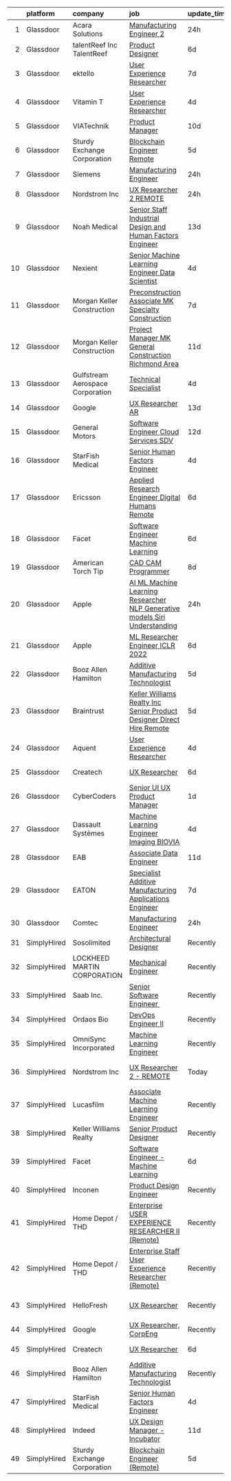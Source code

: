 

|    | platform    | company                          | job                                                                                                                                                                                                                                                                                                                                                                                                                                                                                                                                                                                                                                                                                                                                                                                                                                                                                                                                                                                                                                                                                                                                                                                                                                                                                                                                                              | update_time   | location                   |
|---:|:------------|:---------------------------------|:-----------------------------------------------------------------------------------------------------------------------------------------------------------------------------------------------------------------------------------------------------------------------------------------------------------------------------------------------------------------------------------------------------------------------------------------------------------------------------------------------------------------------------------------------------------------------------------------------------------------------------------------------------------------------------------------------------------------------------------------------------------------------------------------------------------------------------------------------------------------------------------------------------------------------------------------------------------------------------------------------------------------------------------------------------------------------------------------------------------------------------------------------------------------------------------------------------------------------------------------------------------------------------------------------------------------------------------------------------------------|:--------------|:---------------------------|
|  1 | Glassdoor   | Acara Solutions                  | [Manufacturing Engineer 2](https://www.glassdoor.com/partner/jobListing.htm?pos=108&ao=1110586&s=58&guid=000001818a2b626fa90788bd929de66d&src=GD_JOB_AD&t=SR&vt=w&ea=1&cs=1_e12a12c4&cb=1655880508405&jobListingId=1007955465292&cpc=F4EED0218A761C36&jrtk=3-0-1g652mokr2dur001-1g652mol9i4nf800-d82b20c6402084ef--6NYlbfkN0BQuJXpfawXtfhwzLerQhC04iCxGrelUvn_xttDeop7CIeEANK_iNQM_eYcp-YJWEg5Sj7oo5vbh2lI7jn0WF1eYk1kXNgQs6fqoQn0pImyKIkB2DFekpoVVLPrB3lwzAt7EcCkpRB4LawAzqLYmhUzNT2ZqRSKaUpjCiGsnvFNSs_DhP5uXpmkck0wk5XeiO4ZapV3rrs2LCCaltE087C3WRd_6q1ao9XteasRlDyQqibpjQc1NkrF57Q5bdeB6dNhOURECiv4s8Elo-dl-8CFzCzqQ2Eiy6yN1xiBotA9NJn8qev2tsHylKe6IQvjaPczXtp8kaqdG-5ORvmI6xzAc8Rhdep0oMAHCYzpvsnX5zX00OFvuXYFE7Nx34fGCdNwQuN7SeMMP8ONxFoeU98xcd9H_f8oYP31O3w2usQdb2NXq3UNyCQXTEZuZ_AzqD8rysXKOLDYA7IyQt6_NCsXiNGsk6EnRE_NlunaB4Rj8FgPzxAhE3OAs4E7FUvZw28vtGoJ-tcf_hPuBYpP_PS9boEJi9kOo_a86yFRFp9_LFlbCZHoEwSGYyTFFYgW2kVimexFUMK4Jh-6rR_OQ5dPKP-qPpqEiyxJZB_vBdTXzXPJoDPyMThEORyJAGsMGmoPikhxI4sVLBK6QVWEDgrZFKm_mcJy-ostYHzjh3R2sBOaXL5djhz60f5ZkAIKvnom2qmK5bAwOLYRTuuGmWfI21Jbch4BN1MTd9H9Vurp0w%3D%3D)                                                                                                                                                                                                                                                  | 24h           | Painted Post, NY           |
|  2 | Glassdoor   | talentReef  Inc    TalentReef    | [Product Designer](https://www.glassdoor.com/partner/jobListing.htm?pos=130&ao=1136043&s=58&guid=000001818a2b626fa90788bd929de66d&src=GD_JOB_AD&t=SR&vt=w&ea=1&cs=1_414b549e&cb=1655880508407&jobListingId=1007942333539&jrtk=3-0-1g652mokr2dur001-1g652mol9i4nf800-b1d65d1e23e1d5ef-)                                                                                                                                                                                                                                                                                                                                                                                                                                                                                                                                                                                                                                                                                                                                                                                                                                                                                                                                                                                                                                                                           | 6d            | Denver, CO                 |
|  3 | Glassdoor   | ektello                          | [User Experience Researcher](https://www.glassdoor.com/partner/jobListing.htm?pos=104&ao=1110586&s=58&guid=000001818a2b626fa90788bd929de66d&src=GD_JOB_AD&t=SR&vt=w&ea=1&cs=1_da0564d7&cb=1655880508404&jobListingId=1007939618815&cpc=444700D72F2ECBCE&jrtk=3-0-1g652mokr2dur001-1g652mol9i4nf800-915ffd92501460ca--6NYlbfkN0CLjQmfy67UqlWxJvyH5uxFrQGBFL1cdeZdgq-fUlKTljvii19VO40o9hODfeR06z4R3gKYeA12dSiTX4yFC_llT-SHO-vTVqwBvTr0TUeQ7sqQLmharss2OEzlzSIVsfsJmAiheDQVb3SGwk3mUzb-JDtsyTgnc840NTm9Xfdo-DwM4oPtxPVfXtd_PHWKQmfYZerLTdTk5gdw_LpcgxeLbMZ-HvU0XvDXjagyY9DCZYuJyhqAbX0ZCJ_gA1ztriviogFhFy3TL2KqKZaoEZ72DEDNhgKkW2joYsSxkyHVTlyG8IKJ2ceSwzVbl5NhA0Ox9rXu7871WGyX52Pbus9jMKkD0vlYeQ6fikomS9L_T2Q-CjHAeN6qhDrHDRJR0DfvfbAigQcHcdVGOLQbQMWj-WMHFh8C51zYCODvfHh-8lgHWg4VUXVohGZD9anfCE6dRGScZuTkCq-Q0EnO04ZygDaEWL06sFYUW3N0EKlkYu4xhn_cNihT-NFe-U7G8J4kq3pBBYKsJ7bhShhXEKUR)                                                                                                                                                                                                                                                                                                                                                                                                                                                                            | 7d            | Washington, DC             |
|  4 | Glassdoor   | Vitamin T                        | [User Experience Researcher](https://www.glassdoor.com/partner/jobListing.htm?pos=107&ao=1110586&s=58&guid=000001818a2b626fa90788bd929de66d&src=GD_JOB_AD&t=SR&vt=w&cs=1_dd6d7305&cb=1655880508404&jobListingId=1007947510415&cpc=A65DF3A704A48F9B&jrtk=3-0-1g652mokr2dur001-1g652mol9i4nf800-8ffb010d9d7ec4b0--6NYlbfkN0DMrcEu7yrtATojKJA7cEzGQ3FdRGWLh0CZQInL4ECGI6k5tN82kdM0OKoro5eXmjok1pY9WiCtPF0dukI9Fmem5Cq8y8v3Sld1jHAuQrnJsSg_8y4heX17j9R_wXSf16JunJqD7QV3ZczRzo7izK4pN-WqcA9hzaZ1XSgu-eucJjsOp74YhlLEXzy8N8gOyFWcdPccSQ0vJzrzacBsioIHGeTrRFL5WcXztLFX6vZcTZjmy9-EbCq2rhC89xOCoHIL0znutAtmJmaC2T2HbfRv8uC8jd3qxvlTOP2XXWE5Mj6Sk9tpiDIqcygcT1A_v2sFh8KARRpTzd8_8YnZVS_k143cu176MSc2nj1RzQu5UlqHmMm4Ve0kd1yi6IcLwarazjRDXdU0vAaB583esBe1EwHWkOKPCTXYY0R7ITeWqpfQ0flVYCr0DWs1IWMApdzLf9uVYuilWJMBVBIR_QK1eRqiAdkSP0g%3D)                                                                                                                                                                                                                                                                                                                                                                                                                                                                                                                                   | 4d            | Remote                     |
|  5 | Glassdoor   | VIATechnik                       | [Product Manager](https://www.glassdoor.com/partner/jobListing.htm?pos=126&ao=1136043&s=58&guid=000001818a2b626fa90788bd929de66d&src=GD_JOB_AD&t=SR&vt=w&ea=1&cs=1_a258dd57&cb=1655880508407&jobListingId=1007932911116&jrtk=3-0-1g652mokr2dur001-1g652mol9i4nf800-974e2d2821f951fa-)                                                                                                                                                                                                                                                                                                                                                                                                                                                                                                                                                                                                                                                                                                                                                                                                                                                                                                                                                                                                                                                                            | 10d           | Denver, CO                 |
|  6 | Glassdoor   | Sturdy Exchange Corporation      | [Blockchain Engineer  Remote ](https://www.glassdoor.com/partner/jobListing.htm?pos=117&ao=1136043&s=58&guid=000001818a2b626fa90788bd929de66d&src=GD_JOB_AD&t=SR&vt=w&ea=1&cs=1_672bd6b1&cb=1655880508406&jobListingId=1007945004698&jrtk=3-0-1g652mokr2dur001-1g652mol9i4nf800-cfbd5654e5418373-)                                                                                                                                                                                                                                                                                                                                                                                                                                                                                                                                                                                                                                                                                                                                                                                                                                                                                                                                                                                                                                                               | 5d            | Remote                     |
|  7 | Glassdoor   | Siemens                          | [Manufacturing Engineer](https://www.glassdoor.com/partner/jobListing.htm?pos=120&ao=1136043&s=58&guid=000001818a2b626fa90788bd929de66d&src=GD_JOB_AD&t=SR&vt=w&ea=1&cs=1_28c8d768&cb=1655880508406&jobListingId=1007954823403&jrtk=3-0-1g652mokr2dur001-1g652mol9i4nf800-c37ba409c5cdbfd9-)                                                                                                                                                                                                                                                                                                                                                                                                                                                                                                                                                                                                                                                                                                                                                                                                                                                                                                                                                                                                                                                                     | 24h           | Painted Post, NY           |
|  8 | Glassdoor   | Nordstrom Inc                    | [UX Researcher 2   REMOTE](https://www.glassdoor.com/partner/jobListing.htm?pos=113&ao=1136043&s=58&guid=000001818a2b626fa90788bd929de66d&src=GD_JOB_AD&t=SR&vt=w&cs=1_2b26664f&cb=1655880508405&jobListingId=1007954513235&jrtk=3-0-1g652mokr2dur001-1g652mol9i4nf800-207b47fc880934c0-)                                                                                                                                                                                                                                                                                                                                                                                                                                                                                                                                                                                                                                                                                                                                                                                                                                                                                                                                                                                                                                                                        | 24h           | Atlanta, GA                |
|  9 | Glassdoor   | Noah Medical                     | [ Senior Staff  Industrial Design and Human Factors Engineer](https://www.glassdoor.com/partner/jobListing.htm?pos=123&ao=1136043&s=58&guid=000001818a2b626fa90788bd929de66d&src=GD_JOB_AD&t=SR&vt=w&ea=1&cs=1_92299be8&cb=1655880508407&jobListingId=1007927015364&jrtk=3-0-1g652mokr2dur001-1g652mol9i4nf800-f45e755083c7d18f-)                                                                                                                                                                                                                                                                                                                                                                                                                                                                                                                                                                                                                                                                                                                                                                                                                                                                                                                                                                                                                                | 13d           | San Carlos, CA             |
| 10 | Glassdoor   | Nexient                          | [Senior Machine Learning Engineer Data Scientist](https://www.glassdoor.com/partner/jobListing.htm?pos=129&ao=1136043&s=58&guid=000001818a2b626fa90788bd929de66d&src=GD_JOB_AD&t=SR&vt=w&cs=1_c8259c27&cb=1655880508407&jobListingId=1007947721670&jrtk=3-0-1g652mokr2dur001-1g652mol9i4nf800-2b5fb07f70042bbd-)                                                                                                                                                                                                                                                                                                                                                                                                                                                                                                                                                                                                                                                                                                                                                                                                                                                                                                                                                                                                                                                 | 4d            | Ann Arbor, MI              |
| 11 | Glassdoor   | Morgan Keller Construction       | [Preconstruction Associate   MK Specialty Construction](https://www.glassdoor.com/partner/jobListing.htm?pos=105&ao=1110586&s=58&guid=000001818a2b626fa90788bd929de66d&src=GD_JOB_AD&t=SR&vt=w&cs=1_cf211dba&cb=1655880508404&jobListingId=1007938875647&cpc=BCC169F53084E245&jrtk=3-0-1g652mokr2dur001-1g652mol9i4nf800-ae903719bcb418e4--6NYlbfkN0D0ff9e8Lfwlpl5zGbQmpn59AL71QmFd7VKOAnfyjZzp5sdngV8WPgYe0dov1m7Y2maibeqyK0toFWk41MUv9C7dlpzX2w3vd6070JNuIkO5hxGLH42ZHvSdxFZE4x0iYYKkx_hodBwHwYMTIJUR7HF5pXEQH4lVVeHpa26QTCTc3ZLjnLwQScl08LHBZcfv5fTYIs1hdin9R9G7-Ti0ltj_ep8eTJA_xDXHez9rcuwlhUhhpw03CmhMkzn1vv_c66guBWOqz9-P4PSZqepVEO4_kb4TnSIneC7o-CSnxsq0wUEzz0MDAEl0eW_ZADbjnw_2qzh2wpr8t11FA_-k8yu2BS5VKxGNEFe8untOSjejhrTy5IhOrtnHhB-Cf9AsUskAuhuqsaiMbmDGw0jhDSYj125WjI2Ai7znEq-vKGHMHXSRYfRR6G7chbI9N4fl1mrUEErA6sOlk2JKrBIeewH21qSzKjKF4A%3D)                                                                                                                                                                                                                                                                                                                                                                                                                                                                                                        | 7d            | Frederick, MD              |
| 12 | Glassdoor   | Morgan Keller Construction       | [Project Manager   MK General Construction Richmond Area](https://www.glassdoor.com/partner/jobListing.htm?pos=110&ao=1110586&s=58&guid=000001818a2b626fa90788bd929de66d&src=GD_JOB_AD&t=SR&vt=w&cs=1_2bccbc19&cb=1655880508405&jobListingId=1007931770497&cpc=444700D72F2ECBCE&jrtk=3-0-1g652mokr2dur001-1g652mol9i4nf800-ed4601011fdb1d40--6NYlbfkN0D0ff9e8Lfwlpl5zGbQmpn59AL71QmFd7VKOAnfyjZzp5sdngV8WPgYe0dov1m7Y2nUj_T0Uk68gEiBBp9Y4mQjHNV-oFJFNjLXPRAccWxPGrkL-nj3GN-3hSb0I8ge-EZER_nxpOXuMHxF2SB6XMLoVJAPzEotXfmprCFlHDlq2w2Qxv8GOAURXB0nCN9g9S7um2obs492ojIBfilZGHRIZ_nji6NI4dsNL1_msB6KDOwxlj3yjK4YqnPDtAmKvquRaB7hvADcvczu58es2p1lnBiCNIrctxJ0U_yEubAltg8AoKh2RL3VfVBPLGsbgmvLTW_xpe94p_mPA-SR4PgKpKRjmqNTyzbm7N8cps1aDO32q2HVRcHEOFt37dW0y2zW4pVrmoSXrjL2YRdQX0Txj77qGoYgyF8Lnmh86Y1rgOpHjHrHv8itTBXoEAjlXtPx09Vnl3fHQ6tqBMC1WGKoGGlhj8toPE8%3D)                                                                                                                                                                                                                                                                                                                                                                                                                                                                                                      | 11d           | Richmond, VA               |
| 13 | Glassdoor   | Gulfstream Aerospace Corporation | [Technical Specialist](https://www.glassdoor.com/partner/jobListing.htm?pos=128&ao=1136043&s=58&guid=000001818a2b626fa90788bd929de66d&src=GD_JOB_AD&t=SR&vt=w&cs=1_ebcd1bd6&cb=1655880508407&jobListingId=1007947829400&jrtk=3-0-1g652mokr2dur001-1g652mol9i4nf800-dee2ee7a71938f81-)                                                                                                                                                                                                                                                                                                                                                                                                                                                                                                                                                                                                                                                                                                                                                                                                                                                                                                                                                                                                                                                                            | 4d            | Savannah, GA               |
| 14 | Glassdoor   | Google                           | [UX Researcher  AR](https://www.glassdoor.com/partner/jobListing.htm?pos=118&ao=1136043&s=58&guid=000001818a2b626fa90788bd929de66d&src=GD_JOB_AD&t=SR&vt=w&cs=1_d9691338&cb=1655880508406&jobListingId=1007926549078&jrtk=3-0-1g652mokr2dur001-1g652mol9i4nf800-d861bfc41e3b8d5e-)                                                                                                                                                                                                                                                                                                                                                                                                                                                                                                                                                                                                                                                                                                                                                                                                                                                                                                                                                                                                                                                                               | 13d           | Mountain View, CA          |
| 15 | Glassdoor   | General Motors                   | [Software Engineer   Cloud Services   SDV](https://www.glassdoor.com/partner/jobListing.htm?pos=121&ao=1136043&s=58&guid=000001818a2b626fa90788bd929de66d&src=GD_JOB_AD&t=SR&vt=w&cs=1_18787c45&cb=1655880508406&jobListingId=1007929725565&jrtk=3-0-1g652mokr2dur001-1g652mol9i4nf800-0e60e9ebb68baf8e-)                                                                                                                                                                                                                                                                                                                                                                                                                                                                                                                                                                                                                                                                                                                                                                                                                                                                                                                                                                                                                                                        | 12d           | Warren, MI                 |
| 16 | Glassdoor   | StarFish Medical                 | [Senior Human Factors Engineer](https://www.glassdoor.com/partner/jobListing.htm?pos=101&ao=1110586&s=58&guid=000001818a2b626fa90788bd929de66d&src=GD_JOB_AD&t=SR&vt=w&ea=1&cs=1_23bbcb71&cb=1655880508404&jobListingId=1007947593548&cpc=CA5E2B5B7F82281C&jrtk=3-0-1g652mokr2dur001-1g652mol9i4nf800-51d1454c51ac7034--6NYlbfkN0CAdXnJhLRgWBsuExhIYXQMhJfl_VVtkw5o-koTEp4Qll_CnSIqCnme2axbprBxIg-aSaui7fGQc09sk58FojsrrSfreiDAbs1W6Nh8GSy8EJLZxu56qqoud9Cr5PJojenUgVv0KZg-LU34_wkhUuFChN_4yQ9NV1YFgdldMkkmU6c9cNZQjIjneQeYhyukVFr50tifl-IbyjufEIrUXlfzB5N5g-gjmVZC9ASLlg2oLb0OgkyMgfj3k9dhaeWl7tICkgcvivbgLImtorlV4w79-Kjd4-be0-_8sycNDYDJ9m8IXYh3I827j-17gM_WMnrI1oOuRaaqEpqD1wwTLDzdlAV4XTnB8seBP13apkcsWXMs052krCXcFW35dGOM7aCl35lVnki1KsOrNEmnL_OHOkPIHYVXxvFFPjbhbtnuR0QO70lHOVC6_AfQCXDqdrm9_jEY7LQWmUAatVWgOcHFg2AUo92mxNCwILoPwSMtYQoXq3_PA5CyrzrU74Ji1HyFJmgbDF5R-A%3D%3D)                                                                                                                                                                                                                                                                                                                                                                                                                                                                             | 4d            | Massachusetts              |
| 17 | Glassdoor   | Ericsson                         | [Applied Research Engineer  Digital Humans  Remote ](https://www.glassdoor.com/partner/jobListing.htm?pos=127&ao=1136043&s=58&guid=000001818a2b626fa90788bd929de66d&src=GD_JOB_AD&t=SR&vt=w&cs=1_81de106b&cb=1655880508407&jobListingId=1007942499202&jrtk=3-0-1g652mokr2dur001-1g652mol9i4nf800-140b016d518edf9e-)                                                                                                                                                                                                                                                                                                                                                                                                                                                                                                                                                                                                                                                                                                                                                                                                                                                                                                                                                                                                                                              | 6d            | Santa Clara, CA            |
| 18 | Glassdoor   | Facet                            | [Software Engineer   Machine Learning](https://www.glassdoor.com/partner/jobListing.htm?pos=112&ao=1136043&s=58&guid=000001818a2b626fa90788bd929de66d&src=GD_JOB_AD&t=SR&vt=w&ea=1&cs=1_61605b57&cb=1655880508405&jobListingId=1007942852875&jrtk=3-0-1g652mokr2dur001-1g652mol9i4nf800-d72e5880989bd4aa-)                                                                                                                                                                                                                                                                                                                                                                                                                                                                                                                                                                                                                                                                                                                                                                                                                                                                                                                                                                                                                                                       | 6d            | San Francisco, CA          |
| 19 | Glassdoor   | American Torch Tip               | [CAD CAM Programmer](https://www.glassdoor.com/partner/jobListing.htm?pos=102&ao=1110586&s=58&guid=000001818a2b626fa90788bd929de66d&src=GD_JOB_AD&t=SR&vt=w&ea=1&cs=1_220dcffe&cb=1655880508404&jobListingId=1007935742295&cpc=D975E6D323D47586&jrtk=3-0-1g652mokr2dur001-1g652mol9i4nf800-6478f41ebc24d5b8--6NYlbfkN0BnsvztuEavkVQDPHE5N0fDqhPJFv-LlFbJcq3wHKaJtdKFjSQnzkBt70lkBthZADUoGEySLiY6jpWSHeE7wHqmP4fyPy5yQKkVXaeNIxgU0ucOo1kq-flm3zXNh8UZCQmr3MK6wBkFSVQ9-HatSuLt_1RggHpopC0LJHUrAjYGdLBbmjsHx02TpHIC93jm_i1Mz2B7LDb7V1f-8nVwIQT784Cr0uEoPH-xs3pPWSTU4AwJTghJax6e7uQQOTfxWIeWfPmm4ZGZMG-aJRoBkC0HSF-KtCRQn39hMnwXxh_a4VxSmBdMJW8OYJQ05cjQ1q09hxUbhB9MuJ4nF3Fqm_q8uSy4TQSNzbTQMuqQdR5klU4jBM8pkK81nzkGDWl6OcV-vrv2MfEwrojP9ZBl-NnoqYmD_i15GpIUjKvMa5QUINfwUJaBqtkcCOuQ0CpmbYYIGLE475zHNfzNHUMJA1ajh0OwRw4m2ZNyiQqMzpTCcrs5O34kRUUdzLXo_mNrvAnqIY2EqvOTfw%3D%3D)                                                                                                                                                                                                                                                                                                                                                                                                                                                                                        | 8d            | Bradenton, FL              |
| 20 | Glassdoor   | Apple                            | [AI ML   Machine Learning Researcher  NLP   Generative models  Siri Understanding](https://www.glassdoor.com/partner/jobListing.htm?pos=115&ao=1136043&s=58&guid=000001818a2b626fa90788bd929de66d&src=GD_JOB_AD&t=SR&vt=w&cs=1_a2ad329f&cb=1655880508405&jobListingId=1007953854652&jrtk=3-0-1g652mokr2dur001-1g652mol9i4nf800-1907c5961f37ab57-)                                                                                                                                                                                                                                                                                                                                                                                                                                                                                                                                                                                                                                                                                                                                                                                                                                                                                                                                                                                                                | 24h           | Cupertino, CA              |
| 21 | Glassdoor   | Apple                            | [ML Researcher   Engineer  ICLR 2022 ](https://www.glassdoor.com/partner/jobListing.htm?pos=114&ao=1136043&s=58&guid=000001818a2b626fa90788bd929de66d&src=GD_JOB_AD&t=SR&vt=w&cs=1_0cf2ed35&cb=1655880508405&jobListingId=1007941705090&jrtk=3-0-1g652mokr2dur001-1g652mol9i4nf800-507711e5029b08ca-)                                                                                                                                                                                                                                                                                                                                                                                                                                                                                                                                                                                                                                                                                                                                                                                                                                                                                                                                                                                                                                                            | 6d            | Cupertino, CA              |
| 22 | Glassdoor   | Booz Allen Hamilton              | [Additive Manufacturing Technologist](https://www.glassdoor.com/partner/jobListing.htm?pos=103&ao=1110586&s=58&guid=000001818a2b626fa90788bd929de66d&src=GD_JOB_AD&t=SR&vt=w&cs=1_6297cf63&cb=1655880508404&jobListingId=1007945244311&cpc=71532419B2302243&jrtk=3-0-1g652mokr2dur001-1g652mol9i4nf800-448df93566dec847--6NYlbfkN0CaLaeO0W0aSDE10oNno4SsRl14ssiVXEJb5QYZji-zahvEu0xfL2FTqFd3xJ5yEYyWP-fCJ3vQOabt-ahE-T_2dCkvylvYbTSbdfAcE6eD7sNGYuYwocznbQDUPu77atmBeZrPMQoIt_IUVP6M3fWPj48J9BGhAQjbsffP8yoQemFWjJHfpXol4oqRn31rMY-hwrDgc4znOyk2o3X7m5hRNJ3ELMzqMtcbTp-1yRFuGOr8dDVk4agyIM4uob1q-15-Cjaz9wTOg9GFZVY2qOTBjnf_I4uoiTmLZ0xu97Mcic7xxuMKXhYHCEo9XKlQcDdqb2k6sFI_1LMJjA3uXGKBjhvLG3ob2yesbkeYqZErb8FY6YXC_t_-L8lMTT_4c0S5BOIj7wEbHlMAvAAYsWISxgi-BUCC5l-RPY3ASE1ors44sqMqnaLVYa9IYtejOx3rvnXEfOZF491XaCALOE7imrZ04zmdFKHU8-6aUs81wHJzQhxlvJB9uD0iXpEcOUzRFQ5nR8L_f-2E4hWzhE2TAwD6-xktTK2Wtoc0cTard94FJFohmQRoX7j_pVmfbds%3D)                                                                                                                                                                                                                                                                                                                                                                                                                          | 5d            | Warren, MI                 |
| 23 | Glassdoor   | Braintrust                       | [Keller Williams Realty  Inc    Senior Product Designer   Direct Hire  Remote ](https://www.glassdoor.com/partner/jobListing.htm?pos=109&ao=1110586&s=58&guid=000001818a2b626fa90788bd929de66d&src=GD_JOB_AD&t=SR&vt=w&ea=1&cs=1_0bc578e5&cb=1655880508405&jobListingId=1007945515466&cpc=F41FEAB56D215062&jrtk=3-0-1g652mokr2dur001-1g652mol9i4nf800-f811b1365b71d003--6NYlbfkN0AL3dVr72y2kzw2kaN2Ho5i09lACUMjYeOySpm2U6KfaoCL3DUt1X2q4i_qsDHLqXybPgqIb1fThtRhbTreJSUvmi4Vj1GC6fnjMXpdcd6aKy_Ipq4UmJjjxCx21GLRVavy8SarnE9nvKa7Suk95Tl7bTBOJD0-3hN7BvakvZHj-pFtXjrp-Q2_UFydf48EM-SqVlMyg2KysxzdKuYioi3Z55M7SMRf9ZTP2AcNNDwBQQmSbibOMO9Q-0bfPEsydjGzqqBn3obcxRv5RuF2SvK_dpb1oyX1mUW5sXV6x5pv-AICJAsSE_QWZaC44YGvoKctAWAHEog7od_8YXX2JpkfUOoEFzTvfxQuEkKsrA5146lbTcxJVcOBeMF6Xy2VUY_5_rxLhWsXGAtEJerEJYnKzAm2uvfcpj34onOYJXW_IEdGjQxApc7_srIZGPLK_kFEHMlyhdJdkeokRP9fnHR5IFsIVE9M_h_9ZW1ULDF1CQE_JvZXgUyKY2RSqmk-4rL20jZ7CKOGn4NeEJ2Ou1jdrZ_cMYZSrABYzLS1PFUNHzEWPbO0mpP4lNLmtBl-QYef-xtfRoXG7NgAChfPEuKFjNozBnQzsMVctk8rq0Cz57HbeFhMU7x_TkYbIWJpa2HukPHBxqbxZEL-MPbdayJ_TGeovakmS8pUp7cOyqBjrUAsBoSz68YmfK212qkAuCLDw36-TDKRcAg2V590vpIkIYSbgpFmFaDwrJCWNq1bFJJbjovaB2RIw2gKJYbghoSHT0HDkYrCGGK3hFIkDVtUSDrZGRV62t4%3D)                                                                                                                                           | 5d            | San Francisco, CA          |
| 24 | Glassdoor   | Aquent                           | [User Experience Researcher](https://www.glassdoor.com/partner/jobListing.htm?pos=106&ao=1110586&s=58&guid=000001818a2b626fa90788bd929de66d&src=GD_JOB_AD&t=SR&vt=w&cs=1_c61d959d&cb=1655880508404&jobListingId=1007947575845&cpc=FD1C1DA32C38CFA7&jrtk=3-0-1g652mokr2dur001-1g652mol9i4nf800-8398e86d62796fed--6NYlbfkN0DMrcEu7yrtATojKJA7cEzGQ3FdRGWLh0CZQInL4ECGI9gD0Wolx9R2EDT7B77c2cTfSS0sKx0sPrTiiXrRC4mCy6wvlcZIyaaPwzM8wGJyx9NQOU_eJTkritVdPf6wW3MPn0Q3jkpTzsfWDBEmPQAWOMx6fG0EbOPYZVXRuDgN8l3TJrB1wypJlP9JixB5MkrI5x5gp047b0yNphcAuh46q59NM7s3OeBoLASQtHTJghzSuNmHb0HNA32IwpkM9DcREv02CfsOiy5oHl1M99XJ4fmWXHJ4SoEdWt2Tpyj6cZWtjwvVc3vf-wrGRrnaowr4cfSVXZe39aCsJ2eR_9Zl_ZfnL_sLcS_j0kWC5pROEA1e2E_oBYsHRJHyBvbdmc3YZJvETY3bztcNDrvRBmRuOtZATxsYylMcm9u_qwIrZaRmhEzBCWyOd713zt6AeH8N4mp8Cin6-Q%3D%3D)                                                                                                                                                                                                                                                                                                                                                                                                                                                                                                                                                     | 4d            | Remote                     |
| 25 | Glassdoor   | Createch                         | [UX Researcher](https://www.glassdoor.com/partner/jobListing.htm?pos=122&ao=1136043&s=58&guid=000001818a2b626fa90788bd929de66d&src=GD_JOB_AD&t=SR&vt=w&ea=1&cs=1_97c0dd85&cb=1655880508406&jobListingId=1007942486177&jrtk=3-0-1g652mokr2dur001-1g652mol9i4nf800-f2ce10c15be7bc6a-)                                                                                                                                                                                                                                                                                                                                                                                                                                                                                                                                                                                                                                                                                                                                                                                                                                                                                                                                                                                                                                                                              | 6d            | San Francisco, CA          |
| 26 | Glassdoor   | CyberCoders                      | [Senior UI UX Product Manager](https://www.glassdoor.com/partner/jobListing.htm?pos=111&ao=1110586&s=58&guid=000001818a2b626fa90788bd929de66d&src=GD_JOB_AD&t=SR&vt=w&cs=1_f6119808&cb=1655880508405&jobListingId=1007951483279&cpc=654405A9B1E0A9F5&jrtk=3-0-1g652mokr2dur001-1g652mol9i4nf800-fd8d49ece42020ff--6NYlbfkN0CpFJQzrgRR8WqXWK1qKKEqALWJw739KlKqr2H-MSI4eoBlI4EFrmor2FYZMP3muM02F11t3FVaQMrdxiDHpRwvMr_dI0qcbA2jNP6BNo2-YAE5fxFlrjyIRBYS_mffrixOYpAvRXG43NebC1YNZ38M7GkcZQPjeVp7a94FD9ZlhQ-s8thLO4xuPnfBU2iYD7uZs6VHgpdLKhil2hdav63zTJgieTN9ZytM8kodla0ApteAUO56x2Ic7zUudB8E-yu7-TX2AhyxDcZbCWK55wyPrChGPUl8kQQP6BVk2-FGOAuW-5BDHtXwuHwRBRYQrFSidZp3ltqUW6PtuYbM0Yp5z8wZwc-8StRJLu018ygr-OHqGJufWktLQj_fDhxvWGkbg7yJYnmhomp50swxA9eNcgViunAT0bk4iQo0jR4sE_0bmxoTC3oWbDIXkuuckanx3qUhh05sH1lhvJqXNEJ-ywG3N0isvYrBpgE_g4V94L_gprLkfT9VRGbgLpBNcuX_ojdL-PXCcQIhxUDWsqtuInvGbnbkKjVMUY_q0t-TrlQs1Q_DoThxlOWgfV0Gv0cLnNydmUCoppBJuuVLwTCkwfDHcbWTJEiaQQVdxqlM4BsSE-bBpevNZQe0x_d0pxtgXnqHNQm4-ppNW5Xzk32oUKiscHzdCfVocD5j0UnnWa82RUDO9oYlPgY-fU0WparGWLKBjjmDPAmRx11T0Jd-4eH3hmQjZmbJChbW6NuRRKKy1sNUfDt3d269YcGsNXNvnu15OavherCIiRSA7BpglM-hxOP-BBK7VsUBn260EKaE2vp94RVQ8_W4oBbJV33RRgQmE0h9lqkho8EKcVTSADbdLH2NdDwuPo4ca4F-lKhufkwCwS9_f8UJDfNzDPaoK9K0HIfqrO7ggguEKqvl-eIY8oiVQ5uC8GNqRpAVLYoZ-NivW28WUs1BgX1oEu3xpwR1EesawOtfCXnxdwnGe5eoBD5VnPU%3D) | 1d            | Sunnyvale, CA              |
| 27 | Glassdoor   | Dassault Systèmes                | [Machine Learning Engineer   Imaging  BIOVIA ](https://www.glassdoor.com/partner/jobListing.htm?pos=125&ao=1136043&s=58&guid=000001818a2b626fa90788bd929de66d&src=GD_JOB_AD&t=SR&vt=w&cs=1_b5a2d30c&cb=1655880508407&jobListingId=1007946878279&jrtk=3-0-1g652mokr2dur001-1g652mol9i4nf800-e38185e06f0e90e3-)                                                                                                                                                                                                                                                                                                                                                                                                                                                                                                                                                                                                                                                                                                                                                                                                                                                                                                                                                                                                                                                    | 4d            | San Diego, CA              |
| 28 | Glassdoor   | EAB                              | [Associate Data Engineer](https://www.glassdoor.com/partner/jobListing.htm?pos=124&ao=1136043&s=58&guid=000001818a2b626fa90788bd929de66d&src=GD_JOB_AD&t=SR&vt=w&cs=1_e65852ab&cb=1655880508407&jobListingId=1007931687344&jrtk=3-0-1g652mokr2dur001-1g652mol9i4nf800-1cee470797581f62-)                                                                                                                                                                                                                                                                                                                                                                                                                                                                                                                                                                                                                                                                                                                                                                                                                                                                                                                                                                                                                                                                         | 11d           | Remote                     |
| 29 | Glassdoor   | EATON                            | [Specialist   Additive Manufacturing Applications Engineer](https://www.glassdoor.com/partner/jobListing.htm?pos=119&ao=1136043&s=58&guid=000001818a2b626fa90788bd929de66d&src=GD_JOB_AD&t=SR&vt=w&cs=1_10f4b6fd&cb=1655880508406&jobListingId=1007939776388&jrtk=3-0-1g652mokr2dur001-1g652mol9i4nf800-9bbfb668a3ac93a3-)                                                                                                                                                                                                                                                                                                                                                                                                                                                                                                                                                                                                                                                                                                                                                                                                                                                                                                                                                                                                                                       | 7d            | Southfield, MI             |
| 30 | Glassdoor   | Comtec                           | [Manufacturing Engineer](https://www.glassdoor.com/partner/jobListing.htm?pos=116&ao=1136043&s=58&guid=000001818a2b626fa90788bd929de66d&src=GD_JOB_AD&t=SR&vt=w&ea=1&cs=1_df44c90b&cb=1655880508406&jobListingId=1007954826163&jrtk=3-0-1g652mokr2dur001-1g652mol9i4nf800-ec02ca0522a4acf3-)                                                                                                                                                                                                                                                                                                                                                                                                                                                                                                                                                                                                                                                                                                                                                                                                                                                                                                                                                                                                                                                                     | 24h           | Painted Post, NY           |
| 31 | SimplyHired | Sosolimited                      | [Architectural Designer](https://www.simplyhired.com/job/1wnZZjS_T2B-Khb33FLg8m5W26VpFJO-O7M0joPbDLzOi2-l3WqCTg?q=generative+engineer)                                                                                                                                                                                                                                                                                                                                                                                                                                                                                                                                                                                                                                                                                                                                                                                                                                                                                                                                                                                                                                                                                                                                                                                                                           | Recently      | Boston, MA                 |
| 32 | SimplyHired | LOCKHEED MARTIN CORPORATION      | [Mechanical Engineer](https://www.simplyhired.com/job/DrdYSViEOJmm8VeD-CAIA2QkqGdQTsm45767GHFQXICe0v2HYKc4dg?q=generative+engineer)                                                                                                                                                                                                                                                                                                                                                                                                                                                                                                                                                                                                                                                                                                                                                                                                                                                                                                                                                                                                                                                                                                                                                                                                                              | Recently      | Liverpool, NY              |
| 33 | SimplyHired | Saab Inc.                        | [Senior Software Engineer ﻿](https://www.simplyhired.com/job/XGxxSbi_pQmghBTdNfKG3BCaBxwKkfnYwjhpRjm-rIVPcxLAmzaDCg?q=generative+engineer)                                                                                                                                                                                                                                                                                                                                                                                                                                                                                                                                                                                                                                                                                                                                                                                                                                                                                                                                                                                                                                                                                                                                                                                                                       | Recently      | Remote                     |
| 34 | SimplyHired | Ordaos Bio                       | [DevOps Engineer II](https://www.simplyhired.com/job/-EixE0zo7N7VdLa992z23aFz6qtUUkFczlkN5ZXIFpAUv-v3wOxmzg?q=generative+engineer)                                                                                                                                                                                                                                                                                                                                                                                                                                                                                                                                                                                                                                                                                                                                                                                                                                                                                                                                                                                                                                                                                                                                                                                                                               | Recently      | New York, NY               |
| 35 | SimplyHired | OmniSync Incorporated            | [Machine Learning Engineer](https://www.simplyhired.com/job/Ms1rUOOkPUDsS74FgK92f7jngW4kzHcHoT7F_OvtjO8xRlfiq_mzCQ?q=generative+engineer)                                                                                                                                                                                                                                                                                                                                                                                                                                                                                                                                                                                                                                                                                                                                                                                                                                                                                                                                                                                                                                                                                                                                                                                                                        | Recently      | San Diego, CA              |
| 36 | SimplyHired | Nordstrom Inc                    | [UX Researcher 2 - REMOTE](https://www.simplyhired.com/job/-4F87DNMEMWzDMrtkHCRm38I8V2_irgzx5IaHwviPaMp9OcSKi-yAQ?q=generative+engineer)                                                                                                                                                                                                                                                                                                                                                                                                                                                                                                                                                                                                                                                                                                                                                                                                                                                                                                                                                                                                                                                                                                                                                                                                                         | Today         | United States +4 locations |
| 37 | SimplyHired | Lucasfilm                        | [Associate Machine Learning Engineer](https://www.simplyhired.com/job/XJTtzorP-cvC9W-T4C3Nbsj0BMgIlQp6ZwvKdhPLZqUll3uPYTuIAQ?q=generative+engineer)                                                                                                                                                                                                                                                                                                                                                                                                                                                                                                                                                                                                                                                                                                                                                                                                                                                                                                                                                                                                                                                                                                                                                                                                              | Recently      | San Francisco, CA          |
| 38 | SimplyHired | Keller Williams Realty           | [Senior Product Designer](https://www.simplyhired.com/job/j0nyWMRNxtcQstMHVo3bfqDjeJws-b_GqlnSDyYB7lIYlZcptTnnBQ?q=generative+engineer)                                                                                                                                                                                                                                                                                                                                                                                                                                                                                                                                                                                                                                                                                                                                                                                                                                                                                                                                                                                                                                                                                                                                                                                                                          | Recently      | Remote                     |
| 39 | SimplyHired | Facet                            | [Software Engineer - Machine Learning](https://www.simplyhired.com/job/rRl7LpYqGiIowLAwzbrNzMgXtXTFbKgtp-z9fo66PKEqX4Q6nYlO_w?q=generative+engineer)                                                                                                                                                                                                                                                                                                                                                                                                                                                                                                                                                                                                                                                                                                                                                                                                                                                                                                                                                                                                                                                                                                                                                                                                             | 6d            | San Francisco, CA          |
| 40 | SimplyHired | Inconen                          | [Product Design Engineer](https://www.simplyhired.com/job/a70-eCRz24ZQO3DiYX8BjUkSXpaU7jZTQW5PWdKT9v7dl12yDqbGHg?q=generative+engineer)                                                                                                                                                                                                                                                                                                                                                                                                                                                                                                                                                                                                                                                                                                                                                                                                                                                                                                                                                                                                                                                                                                                                                                                                                          | Recently      | Remote                     |
| 41 | SimplyHired | Home Depot / THD                 | [Enterprise USER EXPERIENCE RESEARCHER II (Remote)](https://www.simplyhired.com/job/Vxk6_r6G-Y2lov6zm8gWimmfT6_6QSkcwIBqpLlN45du5cUAEOcnpA?q=generative+engineer)                                                                                                                                                                                                                                                                                                                                                                                                                                                                                                                                                                                                                                                                                                                                                                                                                                                                                                                                                                                                                                                                                                                                                                                                | Recently      | Atlanta, GA                |
| 42 | SimplyHired | Home Depot / THD                 | [Enterprise Staff User Experience Researcher (Remote)](https://www.simplyhired.com/job/OCmKnGofzV5hw7O-viYblxOz7UbxbYKKYLSNMWkqpJJFujD_IBrYgA?q=generative+engineer)                                                                                                                                                                                                                                                                                                                                                                                                                                                                                                                                                                                                                                                                                                                                                                                                                                                                                                                                                                                                                                                                                                                                                                                             | Recently      | Atlanta, GA                |
| 43 | SimplyHired | HelloFresh                       | [UX Researcher](https://www.simplyhired.com/job/n77UxXPSb4BB4AzcD1T7Bdjo3mWCuNpbgZeURMtmnibk7Q27PTjNhA?q=generative+engineer)                                                                                                                                                                                                                                                                                                                                                                                                                                                                                                                                                                                                                                                                                                                                                                                                                                                                                                                                                                                                                                                                                                                                                                                                                                    | Recently      | Boulder, CO +2 locations   |
| 44 | SimplyHired | Google                           | [UX Researcher, CorpEng](https://www.simplyhired.com/job/AXpi0UykxT5ZFkrDHa68jTWEN-eSnYE30cIMIyVQV5xuHIdZ1NQhFw?q=generative+engineer)                                                                                                                                                                                                                                                                                                                                                                                                                                                                                                                                                                                                                                                                                                                                                                                                                                                                                                                                                                                                                                                                                                                                                                                                                           | Recently      | United States              |
| 45 | SimplyHired | Createch                         | [UX Researcher](https://www.simplyhired.com/job/i7kHaMs_t4HJbJlYlCbNzuzUNip4IiMfa1iEYNfuICNgoGdDox8jZA?q=generative+engineer)                                                                                                                                                                                                                                                                                                                                                                                                                                                                                                                                                                                                                                                                                                                                                                                                                                                                                                                                                                                                                                                                                                                                                                                                                                    | 6d            | San Francisco, CA          |
| 46 | SimplyHired | Booz Allen Hamilton              | [Additive Manufacturing Technologist](https://www.simplyhired.com/job/aX1q5uxCrUZ_BFPr36zd81W8FjdVNenl4q6sjx4_a2yxlqpgXLxMWw?q=generative+engineer)                                                                                                                                                                                                                                                                                                                                                                                                                                                                                                                                                                                                                                                                                                                                                                                                                                                                                                                                                                                                                                                                                                                                                                                                              | Recently      | Warren, MI                 |
| 47 | SimplyHired | StarFish Medical                 | [Senior Human Factors Engineer](https://www.simplyhired.com/job/qwE3ye3-Hb6L--fFQfQ6wXYeBKY90qGWSqF17GDOAGcKNUskIiN8LQ?q=generative+engineer)                                                                                                                                                                                                                                                                                                                                                                                                                                                                                                                                                                                                                                                                                                                                                                                                                                                                                                                                                                                                                                                                                                                                                                                                                    | 4d            | Massachusetts              |
| 48 | SimplyHired | Indeed                           | [UX Design Manager - Incubator](https://www.simplyhired.com/job/AHhJM-aDe-NcmNdwvJhb-gPxcmXcCkVLIE75boud2OpFtQMx5R_rYQ?q=generative+engineer)                                                                                                                                                                                                                                                                                                                                                                                                                                                                                                                                                                                                                                                                                                                                                                                                                                                                                                                                                                                                                                                                                                                                                                                                                    | 11d           | United States              |
| 49 | SimplyHired | Sturdy Exchange Corporation      | [Blockchain Engineer (Remote)](https://www.simplyhired.com/job/3BwqJPIdK7E5l0x4vve269i55q-fYQUee5Yc2Im0XNmUQOBc7_Va4A?q=generative+engineer)                                                                                                                                                                                                                                                                                                                                                                                                                                                                                                                                                                                                                                                                                                                                                                                                                                                                                                                                                                                                                                                                                                                                                                                                                     | 5d            | Remote                     |